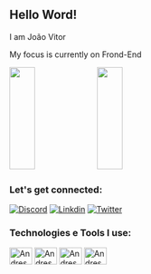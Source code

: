 ## Hello Word!

I am João Vitor

My focus is currently on Frond-End

<div>
  <img height="180em" width="30%" src="https://github-readme-stats.vercel.app/api?username=JoaoVitor8&show_icons=true&theme=tokyonight"/>
  <img height="180em" width="30%" src="https://github-readme-stats.vercel.app/api/top-langs/?username=JoaoVitor8&layout=compact&theme=tokyonight"/>
</div>

### Let's get connected:

[![Discord](https://img.shields.io/badge/Discord-7289DA?style=for-the-badge&logo=discord&logoColor=white)](https://discord.gg/uWbmTwYw)
[![Linkdin](https://img.shields.io/badge/LinkedIn-0077B5?style=for-the-badge&logo=linkedin&logoColor=white)](https://www.linkedin.com/in/joaovitorezequiel/)
[![Twitter](https://img.shields.io/badge/Twitter-1DA1F2?style=for-the-badge&logo=twitter&logoColor=white)](https://twitter.com/Joao_Ezeki)

### Technologies e Tools I use:

<div>
<img align="center" alt="Andressa-html" height="30" width="40" src="https://cdn.jsdelivr.net/gh/devicons/devicon/icons/html5/html5-original.svg"/>
<img align="center" alt="Andressa-css" height="30" width="40" src="https://cdn.jsdelivr.net/gh/devicons/devicon/icons/css3/css3-original.svg"/>
<img align="center" alt="Andressa-js" height="30" width="40" src="https://cdn.jsdelivr.net/gh/devicons/devicon/icons/javascript/javascript-original.svg"/>
 <img align="center" alt="Andressa-js" height="30" width="40" src="https://cdn.jsdelivr.net/gh/devicons/devicon/icons/react/react-original.svg"/>
</div>
